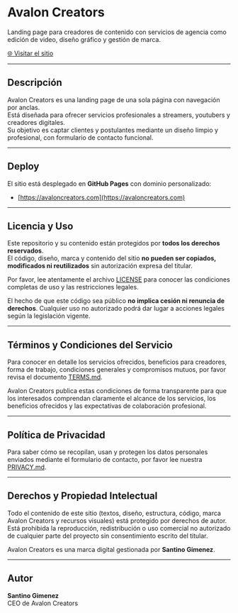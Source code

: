 # Avalon Creators

Landing page para creadores de contenido con servicios de agencia como edición de video, diseño gráfico y gestión de marca.

[🌐 Visitar el sitio](https://avaloncreators.com)

---

## Descripción

Avalon Creators es una landing page de una sola página con navegación por anclas.  
Está diseñada para ofrecer servicios profesionales a streamers, youtubers y creadores digitales.  
Su objetivo es captar clientes y postulantes mediante un diseño limpio y profesional, con formulario de contacto funcional.

---

## Deploy

El sitio está desplegado en **GitHub Pages** con dominio personalizado:

- [https://avaloncreators.com](https://avaloncreators.com)

---

## Licencia y Uso

Este repositorio y su contenido están protegidos por **todos los derechos reservados**.  
El código, diseño, marca y contenido del sitio **no pueden ser copiados, modificados ni reutilizados** sin autorización expresa del titular.

Por favor, lee atentamente el archivo [LICENSE](./LICENSE) para conocer las condiciones completas de uso y las restricciones legales.

El hecho de que este código sea público **no implica cesión ni renuncia de derechos**. Cualquier uso no autorizado podrá dar lugar a acciones legales según la legislación vigente.

---

## Términos y Condiciones del Servicio

Para conocer en detalle los servicios ofrecidos, beneficios para creadores, forma de trabajo, condiciones generales y compromisos mutuos, por favor revisa el documento [TERMS.md](./TERMS.md).

Avalon Creators publica estas condiciones de forma transparente para que los interesados comprendan claramente el alcance de los servicios, los beneficios ofrecidos y las expectativas de colaboración profesional.

---

## Política de Privacidad

Para saber cómo se recopilan, usan y protegen los datos personales enviados mediante el formulario de contacto, por favor lee nuestra [PRIVACY.md](./PRIVACY.md).

---

## Derechos y Propiedad Intelectual

Todo el contenido de este sitio (textos, diseño, estructura, código, marca Avalon Creators y recursos visuales) está protegido por derechos de autor.  
Está prohibida la reproducción, redistribución o uso comercial no autorizado de cualquier parte del proyecto sin consentimiento escrito del titular.

Avalon Creators es una marca digital gestionada por **Santino Gimenez**.

---

## Autor

**Santino Gimenez**  
CEO de Avalon Creators
